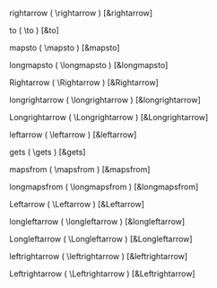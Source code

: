 

rightarrow \( \rightarrow \) [&rightarrow]     

to \( \to \) [&to]             

mapsto \( \mapsto \) [&mapsto]         

longmapsto \( \longmapsto \) [&longmapsto]     

Rightarrow \( \Rightarrow \) [&Rightarrow]     

longrightarrow \( \longrightarrow \) [&longrightarrow]     

Longrightarrow \( \Longrightarrow \) [&Longrightarrow]     

leftarrow \( \leftarrow \) [&leftarrow]      

gets \( \gets \) [&gets]           

mapsfrom \( \mapsfrom \) [&mapsfrom]       

longmapsfrom \( \longmapsfrom \) [&longmapsfrom]   

Leftarrow \( \Leftarrow \) [&Leftarrow]      

longleftarrow \( \longleftarrow \) [&longleftarrow]      

Longleftarrow \( \Longleftarrow \) [&Longleftarrow]      

leftrightarrow \( \leftrightarrow \) [&leftrightarrow]     

Leftrightarrow \( \Leftrightarrow \) [&Leftrightarrow]     
